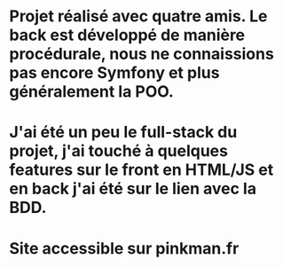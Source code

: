 # Projet réalisé avec quatre amis. Le back est développé de manière procédurale, nous ne connaissions pas encore Symfony et plus généralement la POO.
# J'ai été un peu le full-stack du projet, j'ai touché à quelques features sur le front en HTML/JS et en back j'ai été sur le lien avec la BDD.
# Site accessible sur pinkman.fr
